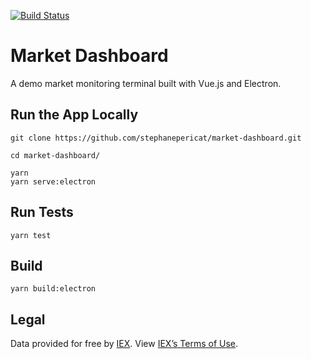 [![Build Status](https://travis-ci.org/stephanepericat/market-dashboard.svg?branch=master)](https://travis-ci.org/stephanepericat/market-dashboard)

# Market Dashboard

A demo market monitoring terminal built with Vue.js and Electron.

## Run the App Locally

```shell
git clone https://github.com/stephanepericat/market-dashboard.git

cd market-dashboard/

yarn
yarn serve:electron
```

## Run Tests

```shell
yarn test
```

## Build

```shell
yarn build:electron
```

## Legal

Data provided for free by [IEX](https://iextrading.com/developer). View [IEX’s Terms of Use](https://iextrading.com/api-exhibit-a/).
